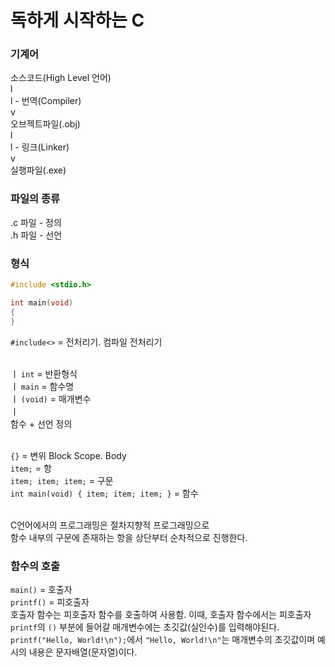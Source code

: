 독하게 시작하는 C
=

### 기계어

소스코드(High Level 언어)<br>
l<br>
l   - 번역(Compiler)<br>
v<br>
오브젝트파일(.obj)<br>
l<br>
l   - 링크(Linker)<br>
v<br>
실행파일(.exe)

### 파일의 종류
.c 파일 - 정의<br>
.h 파일 - 선언

### 형식
```C
#include <stdio.h>

int main(void)
{
}
```
`#include<>` = 전처리기. 컴파일 전처리기<br><br>

ㅣ `int` = 반환형식<br>
ㅣ `main` = 함수명<br>
ㅣ `(void)` = 매개변수<br>
ㅣ<br>
함수 + 선언 정의<br><br>

`{}` = 변위 Block Scope. Body<br>
`item;` = 항<br>
`item; item; item;` = 구문<br>
`int main(void) { item; item; item; }` = 함수<br><br>

C언어에서의 프로그래밍은 절차지향적 프로그래밍으로<br>
함수 내부의 구문에 존재하는 항을 상단부터 순차적으로 진행한다.

### 함수의 호출
`main()` = 호출자<br>
`printf()` = 피호출자<br>
호출자 함수는 피호출자 함수를 호출하여 사용함.
이때, 호출자 함수에서는 피호출자 `printf`의 `()` 부분에 들어갈 매개변수에는 초깃값(실인수)를 입력해야된다.
`printf("Hello, World!\n");`에서 `"Hello, World!\n"`는 매개변수의 초깃값이며 예시의 내용은 문자배열(문자열)이다.
